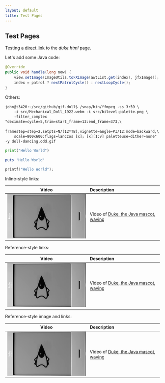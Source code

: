 ```yaml
---
layout: default
title: Test Pages
---
```

## Test Pages

Testing a [direct link](duke.html) to the *duke.html* page.

Let's add some Java code:

```java
@Override
public void handle(long now) {
    view.setImage(ImageUtils.toFXImage(awtList.get(index), jfxImage));
    index = patrol ? nextPatrolCycle() : nextLoopCycle();
}
```

Others:

```shell
john@t3420:~/src/github/gif-doll$ /snap/bin/ffmpeg -ss 3:59 \
    -i src/Mechanical_Doll_1922.webm -i src/bilevel-palette.png \
    -filter_complex "decimate=cycle=5,trim=start_frame=13:end_frame=373,\
    framestep=step=2,setpts=N/(12*TB),vignette=angle=PI/12:mode=backward,\
    scale=800x600:flags=lanczos [x]; [x][1:v] paletteuse=dither=none" -y doll-dancing.odd.gif
```

```python
print("Hello World")
```

```ruby
puts 'Hello World'
```

```c
printf("Hello World");
```

Inline-style links:

| Video | Description |
|:-----:|:------------|
| [![Duke Waving](images/duke-2019-03-22-180.png)](duke.html) | Video of [Duke, the Java mascot, waving](duke.html) |

Reference-style links:

| Video | Description |
|:-----:|:------------|
| [![Duke Waving](images/duke-2019-03-22-180.png)][1] | Video of [Duke, the Java mascot, waving][2] |

Reference-style image and links:

| Video | Description |
|:-----:|:------------|
| [![Duke Waving][waving]][1] | Video of [Duke, the Java mascot, waving][2] |

[1]: duke.html
[2]: duke.html
[waving]: images/duke-2019-03-22-180.png
